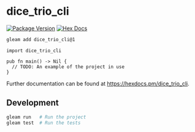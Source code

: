 # dice_trio_cli

[![Package Version](https://img.shields.io/hexpm/v/dice_trio_cli)](https://hex.pm/packages/dice_trio_cli)
[![Hex Docs](https://img.shields.io/badge/hex-docs-ffaff3)](https://hexdocs.pm/dice_trio_cli/)

```sh
gleam add dice_trio_cli@1
```
```gleam
import dice_trio_cli

pub fn main() -> Nil {
  // TODO: An example of the project in use
}
```

Further documentation can be found at <https://hexdocs.pm/dice_trio_cli>.

## Development

```sh
gleam run   # Run the project
gleam test  # Run the tests
```
